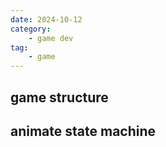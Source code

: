 ```yaml
---
date: 2024-10-12
category:
    - game dev
tag:
    - game
---
```


## game structure




## animate state machine


